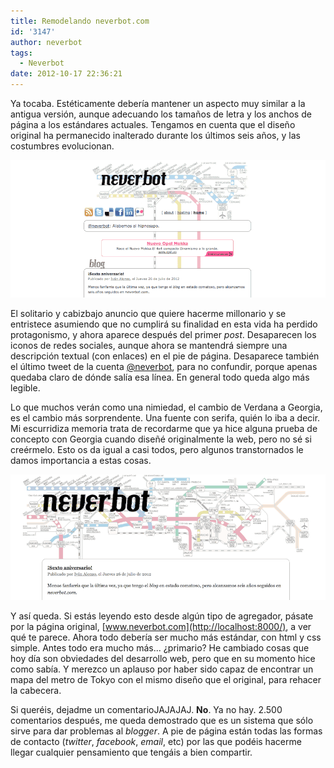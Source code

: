 ```yaml
---
title: Remodelando neverbot.com
id: '3147'
author: neverbot
tags:
  - Neverbot
date: 2012-10-17 22:36:21
---
```


Ya tocaba. Estéticamente debería mantener un aspecto muy similar a la antigua versión, aunque adecuando los tamaños de letra y los anchos de página a los estándares actuales. Tengamos en cuenta que el diseño original ha permanecido inalterado durante los últimos seis años, y las costumbres evolucionan.

[![](./remodelando-neverbot-com/old.gif "old")](./remodelando-neverbot-com/old.gif)

El solitario y cabizbajo anuncio que quiere hacerme millonario y se entristece asumiendo que no cumplirá su finalidad en esta vida ha perdido protagonismo, y ahora aparece después del primer _post_. Desaparecen los iconos de redes sociales, aunque ahora se mantendrá siempre una descripción textual (con enlaces) en el pie de página. Desaparece también el último tweet de la cuenta [@neverbot](http://twitter.com/neverbot), para no confundir, porque apenas quedaba claro de dónde salía esa línea. En general todo queda algo más legible.

Lo que muchos verán como una nimiedad, el cambio de Verdana a Georgia, es el cambio más sorprendente. Una fuente con serifa, quién lo iba a decir. Mi escurridiza memoria trata de recordarme que ya hice alguna prueba de concepto con Georgia cuando diseñé originalmente la web, pero no sé si creérmelo. Esto os da igual a casi todos, pero algunos transtornados le damos importancia a estas cosas.

[![](./remodelando-neverbot-com/new.gif "new")](./remodelando-neverbot-com/new.gif)

Y así queda. Si estás leyendo esto desde algún tipo de agregador, pásate por la página original, [www.neverbot.com](http://localhost:8000/), a ver qué te parece. Ahora todo debería ser mucho más estándar, con html y css simple. Antes todo era mucho más... ¿primario? He cambiado cosas que hoy día son obviedades del desarrollo web, pero que en su momento hice como sabía. Y merezco un aplauso por haber sido capaz de encontrar un mapa del metro de Tokyo con el mismo diseño que el original, para rehacer la cabecera.

Si queréis, dejadme un comentarioJAJAJAJ. **No**. Ya no hay. 2.500 comentarios después, me queda demostrado que es un sistema que sólo sirve para dar problemas al _blogger_. A pie de página están todas las formas de contacto (_twitter_, _facebook_, _email_, etc) por las que podéis hacerme llegar cualquier pensamiento que tengáis a bien compartir.